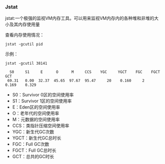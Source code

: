 ### Jstat

jstat:一个极强的监视VM内存工具。可以用来监视VM内存内的各种堆和非堆的大小及其内存使用量

查看内存使用情况：

```
jstat -gcutil pid
```

示例：

```
jstat -gcutil 38141

  S0     S1     E      O      M     CCS    YGC     YGCT    FGC    FGCT     GCT
 69.31   0.00  32.37  45.65  97.67  95.47     20    0.160     2    0.169    0.329
```

* S0：Survivor 0区的空间使用率
* S1：Survivor 1区的空间使用率
* E：Eden区的空间使用率
* O：老年代的空间使用率
* M：元数据的空间使用率
* CCS：类指针压缩空间使用率
* YGC：新生代GC次数
* YGCT：新生代GC总时长
* FGC：Full GC次数
* FGCT：Full GC总时长
* GCT：总共的GC时长



